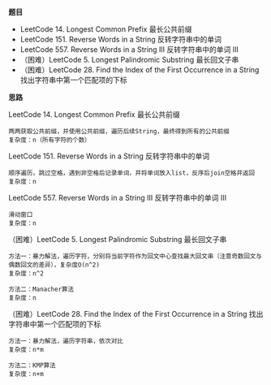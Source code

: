 
**题目**
- LeetCode 14. Longest Common Prefix 最长公共前缀
- LeetCode 151. Reverse Words in a String 反转字符串中的单词
- LeetCode 557. Reverse Words in a String III 反转字符串中的单词 III
- （困难）LeetCode 5. Longest Palindromic Substring 最长回文子串
- （困难）LeetCode 28. Find the Index of the First Occurrence in a String 找出字符串中第一个匹配项的下标

**思路**

LeetCode 14. Longest Common Prefix 最长公共前缀

```
两两获取公共前缀，并使用公共前缀，遍历后续String，最终得到所有的公共前缀
复杂度：n（所有字符的个数）
```

LeetCode 151. Reverse Words in a String 反转字符串中的单词

```
顺序遍历，跳过空格，遇到非空格后记录单词，并将单词放入list，反序后join空格并返回
复杂度：n
```

LeetCode 557. Reverse Words in a String III 反转字符串中的单词 III

```
滑动窗口
复杂度：n
```

（困难）LeetCode 5. Longest Palindromic Substring 最长回文子串

```
方法一：暴力解法，遍历字符，分别将当前字符作为回文中心查找最大回文串（注意奇数回文与偶数回文的差异），复杂度O(n^2)
复杂度：n^2

方法二：Manacher算法
复杂度：n
```

（困难）LeetCode 28. Find the Index of the First Occurrence in a String 找出字符串中第一个匹配项的下标

```
方法一：暴力解法，遍历字符串，依次对比
复杂度：n*m

方法二：KMP算法
复杂度：n+m
```

